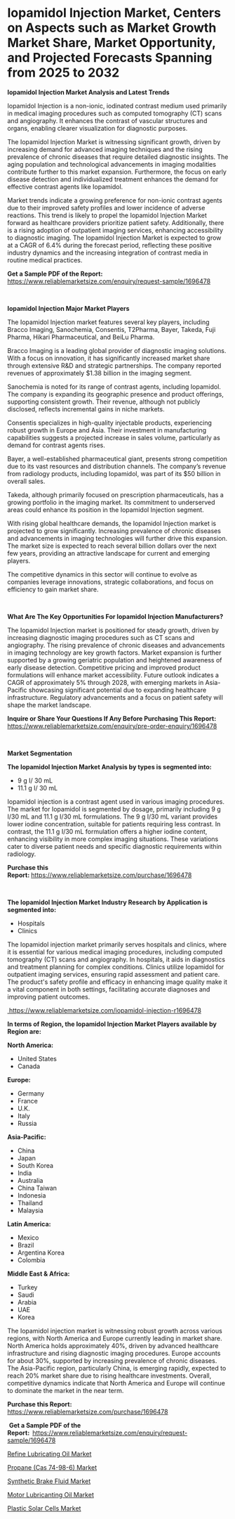 <p><h1>Iopamidol Injection Market, Centers on Aspects such as Market Growth Market Share, Market Opportunity, and Projected Forecasts Spanning from 2025 to 2032</h1></p><p><strong>Iopamidol Injection Market Analysis and Latest Trends</strong></p>
<p><p>Iopamidol Injection is a non-ionic, iodinated contrast medium used primarily in medical imaging procedures such as computed tomography (CT) scans and angiography. It enhances the contrast of vascular structures and organs, enabling clearer visualization for diagnostic purposes. </p><p>The Iopamidol Injection Market is witnessing significant growth, driven by increasing demand for advanced imaging techniques and the rising prevalence of chronic diseases that require detailed diagnostic insights. The aging population and technological advancements in imaging modalities contribute further to this market expansion. Furthermore, the focus on early disease detection and individualized treatment enhances the demand for effective contrast agents like Iopamidol.</p><p>Market trends indicate a growing preference for non-ionic contrast agents due to their improved safety profiles and lower incidence of adverse reactions. This trend is likely to propel the Iopamidol Injection Market forward as healthcare providers prioritize patient safety. Additionally, there is a rising adoption of outpatient imaging services, enhancing accessibility to diagnostic imaging. The Iopamidol Injection Market is expected to grow at a CAGR of 6.4% during the forecast period, reflecting these positive industry dynamics and the increasing integration of contrast media in routine medical practices.</p></p>
<p><strong>Get a Sample PDF of the Report:&nbsp;</strong> <a href="https://www.reliablemarketsize.com/enquiry/request-sample/1696478?utm_campaign=1131&utm_medium=2&utm_source=Github&utm_content=ia&utm_term=27032025&utm_id=iopamidol-injection">https://www.reliablemarketsize.com/enquiry/request-sample/1696478</a></p>
<p>&nbsp;</p>
<p><strong>Iopamidol Injection Major Market Players</strong></p>
<p><p>The Iopamidol Injection market features several key players, including Bracco Imaging, Sanochemia, Consentis, T2Pharma, Bayer, Takeda, Fuji Pharma, Hikari Pharmaceutical, and BeiLu Pharma. </p><p>Bracco Imaging is a leading global provider of diagnostic imaging solutions. With a focus on innovation, it has significantly increased market share through extensive R&D and strategic partnerships. The company reported revenues of approximately $1.38 billion in the imaging segment.</p><p>Sanochemia is noted for its range of contrast agents, including Iopamidol. The company is expanding its geographic presence and product offerings, supporting consistent growth. Their revenue, although not publicly disclosed, reflects incremental gains in niche markets.</p><p>Consentis specializes in high-quality injectable products, experiencing robust growth in Europe and Asia. Their investment in manufacturing capabilities suggests a projected increase in sales volume, particularly as demand for contrast agents rises.</p><p>Bayer, a well-established pharmaceutical giant, presents strong competition due to its vast resources and distribution channels. The company’s revenue from radiology products, including Iopamidol, was part of its $50 billion in overall sales. </p><p>Takeda, although primarily focused on prescription pharmaceuticals, has a growing portfolio in the imaging market. Its commitment to underserved areas could enhance its position in the Iopamidol Injection segment.</p><p>With rising global healthcare demands, the Iopamidol Injection market is projected to grow significantly. Increasing prevalence of chronic diseases and advancements in imaging technologies will further drive this expansion. The market size is expected to reach several billion dollars over the next few years, providing an attractive landscape for current and emerging players. </p><p>The competitive dynamics in this sector will continue to evolve as companies leverage innovations, strategic collaborations, and focus on efficiency to gain market share.</p></p>
<p>&nbsp;</p>
<p><strong>What Are The Key Opportunities For Iopamidol Injection Manufacturers?</strong></p>
<p><p>The Iopamidol Injection market is positioned for steady growth, driven by increasing diagnostic imaging procedures such as CT scans and angiography. The rising prevalence of chronic diseases and advancements in imaging technology are key growth factors. Market expansion is further supported by a growing geriatric population and heightened awareness of early disease detection. Competitive pricing and improved product formulations will enhance market accessibility. Future outlook indicates a CAGR of approximately 5% through 2028, with emerging markets in Asia-Pacific showcasing significant potential due to expanding healthcare infrastructure. Regulatory advancements and a focus on patient safety will shape the market landscape.</p></p>
<p><strong>Inquire or Share Your Questions If Any Before Purchasing This Report:</strong> <a href="https://www.reliablemarketsize.com/enquiry/pre-order-enquiry/1696478?utm_campaign=1131&utm_medium=2&utm_source=Github&utm_content=ia&utm_term=27032025&utm_id=iopamidol-injection">https://www.reliablemarketsize.com/enquiry/pre-order-enquiry/1696478</a></p>
<p>&nbsp;</p>
<p><strong>Market Segmentation</strong></p>
<p><strong>The Iopamidol Injection Market Analysis by types is segmented into:</strong></p>
<p><ul><li>9 g I/ 30 mL</li><li>11.1 g I/ 30 mL</li></ul></p>
<p><p>Iopamidol injection is a contrast agent used in various imaging procedures. The market for Iopamidol is segmented by dosage, primarily including 9 g I/30 mL and 11.1 g I/30 mL formulations. The 9 g I/30 mL variant provides lower iodine concentration, suitable for patients requiring less contrast. In contrast, the 11.1 g I/30 mL formulation offers a higher iodine content, enhancing visibility in more complex imaging situations. These variations cater to diverse patient needs and specific diagnostic requirements within radiology.</p></p>
<p><strong>Purchase this Report:&nbsp;</strong><a href="https://www.reliablemarketsize.com/purchase/1696478?utm_campaign=1131&utm_medium=2&utm_source=Github&utm_content=ia&utm_term=27032025&utm_id=iopamidol-injection">https://www.reliablemarketsize.com/purchase/1696478</a></p>
<p>&nbsp;</p>
<p><strong>The Iopamidol Injection Market Industry Research by Application is segmented into:</strong></p>
<p><ul><li>Hospitals</li><li>Clinics</li></ul></p>
<p><p>The Iopamidol injection market primarily serves hospitals and clinics, where it is essential for various medical imaging procedures, including computed tomography (CT) scans and angiography. In hospitals, it aids in diagnostics and treatment planning for complex conditions. Clinics utilize Iopamidol for outpatient imaging services, ensuring rapid assessment and patient care. The product's safety profile and efficacy in enhancing image quality make it a vital component in both settings, facilitating accurate diagnoses and improving patient outcomes.</p></p>
<p><a href="https://www.reliablemarketsize.com/iopamidol-injection-r1696478?utm_campaign=1131&utm_medium=2&utm_source=Github&utm_content=ia&utm_term=27032025&utm_id=iopamidol-injection">&nbsp;https://www.reliablemarketsize.com/iopamidol-injection-r1696478</a></p>
<p><strong>In terms of Region, the Iopamidol Injection Market Players available by Region are:</strong></p>
<p>
    <p> <strong> North America: </strong>
        <ul>
            <li>United States</li>
            <li>Canada</li>
        </ul>
        </p> 
    <p> <strong> Europe: </strong>
        <ul>
            <li>Germany</li>
            <li>France</li>
            <li>U.K.</li>
            <li>Italy</li>
            <li>Russia</li>
        </ul>
        </p> 
    <p> <strong> Asia-Pacific: </strong>
        <ul>
            <li>China</li>
            <li>Japan</li>
            <li>South Korea</li>
            <li>India</li>
            <li>Australia</li>
            <li>China Taiwan</li>
            <li>Indonesia</li>
            <li>Thailand</li>
            <li>Malaysia</li>
        </ul>
        </p> 
    <p> <strong> Latin America: </strong>
        <ul>
            <li>Mexico</li>
            <li>Brazil</li>
            <li>Argentina Korea</li>
            <li>Colombia</li>
        </ul>
        </p> 
    <p> <strong> Middle East & Africa: </strong>
        <ul>
            <li>Turkey</li>
            <li>Saudi</li>
            <li>Arabia</li>
            <li>UAE</li>
            <li>Korea</li>
        </ul>
    </p>
    </p>
<p><p>The Iopamidol injection market is witnessing robust growth across various regions, with North America and Europe currently leading in market share. North America holds approximately 40%, driven by advanced healthcare infrastructure and rising diagnostic imaging procedures. Europe accounts for about 30%, supported by increasing prevalence of chronic diseases. The Asia-Pacific region, particularly China, is emerging rapidly, expected to reach 20% market share due to rising healthcare investments. Overall, competitive dynamics indicate that North America and Europe will continue to dominate the market in the near term.</p></p>
<p><strong>Purchase this Report: </strong><a href="https://www.reliablemarketsize.com/purchase/1696478?utm_campaign=1131&utm_medium=2&utm_source=Github&utm_content=ia&utm_term=27032025&utm_id=iopamidol-injection">https://www.reliablemarketsize.com/purchase/1696478</a></p>
<p>&nbsp;<strong>Get a Sample PDF of the Report:&nbsp;&nbsp;</strong><a href="https://www.reliablemarketsize.com/enquiry/request-sample/1696478?utm_campaign=1131&utm_medium=2&utm_source=Github&utm_content=ia&utm_term=27032025&utm_id=iopamidol-injection">https://www.reliablemarketsize.com/enquiry/request-sample/1696478</a></p>
<p><strong></strong></p>
<p><p><a href="https://github.com/sphaabrose/Market-Research-Report-List-1/blob/main/refine-lubricating-oil-market.md?utm_campaign=1131&utm_medium=2&utm_source=Github&utm_content=ia&utm_term=27032025&utm_id=iopamidol-injection">Refine Lubricating Oil Market</a></p><p><a href="https://github.com/leptouwrites/Market-Research-Report-List-1/blob/main/propane-cas-74-98-6-market.md?utm_campaign=1131&utm_medium=2&utm_source=Github&utm_content=ia&utm_term=27032025&utm_id=iopamidol-injection">Propane (Cas 74-98-6) Market</a></p><p><a href="https://github.com/wilzeryammy/Market-Research-Report-List-1/blob/main/synthetic-brake-fluid-market.md?utm_campaign=1131&utm_medium=2&utm_source=Github&utm_content=ia&utm_term=27032025&utm_id=iopamidol-injection">Synthetic Brake Fluid Market</a></p><p><a href="https://github.com/etapaqanee/Market-Research-Report-List-1/blob/main/motor-lubricanting-oil-market.md?utm_campaign=1131&utm_medium=2&utm_source=Github&utm_content=ia&utm_term=27032025&utm_id=iopamidol-injection">Motor Lubricanting Oil Market</a></p><p><a href="https://github.com/colloerrinbp/Market-Research-Report-List-1/blob/main/plastic-solar-cells-market.md?utm_campaign=1131&utm_medium=2&utm_source=Github&utm_content=ia&utm_term=27032025&utm_id=iopamidol-injection">Plastic Solar Cells Market</a></p></p>